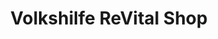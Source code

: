---
title: "Volkshilfe ReVital Shop"
url: /kirchdorf-an-der-krems/volkshilfe-revital-shop/
shop: Gebrauchtwaren
---